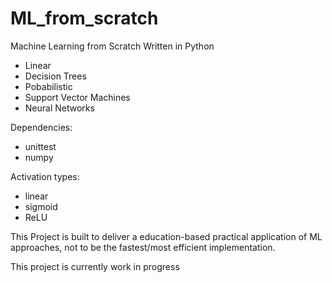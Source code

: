 # ML_from_scratch

Machine Learning from Scratch
Written in Python

- Linear
- Decision Trees
- Pobabilistic
- Support Vector Machines
- Neural Networks

Dependencies:
- unittest
- numpy


Activation types:
- linear
- sigmoid
- ReLU

This Project is built to deliver a education-based practical application of ML approaches, not to be the fastest/most efficient implementation.


This project is currently work in progress
